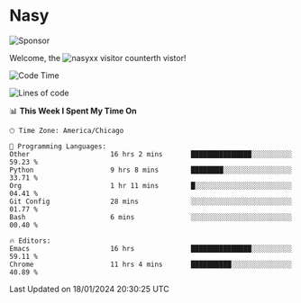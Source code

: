 # Nasy

<!--
<p align="center">
<img height="200" src="https://github-readme-stats.vercel.app/api?username=nasyxx&count_private=true&show_icons=true&theme=dracula&include_all_commits=true"/>
<img height="200" src="https://github-readme-stats.vercel.app/api/top-langs/?username=nasyxx&theme=dracula&hide=html,jupyter+notebook&count_private=true&show_icons=true"/>
</p>

  
----------------
-->

![Sponsor](https://img.shields.io/static/v1.svg?label=Sponsor&message=%E2%9D%A4&logo=GitHub&style=flat&color=pink)
 
Welcome, the ![nasyxx visitor counter](https://count.getloli.com/get/@nasyxx?theme=rule34)th vistor!
 
<!--START_SECTION:waka-->
![Code Time](http://img.shields.io/badge/Code%20Time-4%2C235%20hrs%2038%20mins-blue)

![Lines of code](https://img.shields.io/badge/From%20Hello%20World%20I%27ve%20Written-6.3%20million%20lines%20of%20code-blue)

📊 **This Week I Spent My Time On** 

```text
🕑︎ Time Zone: America/Chicago

💬 Programming Languages: 
Other                    16 hrs 2 mins       ███████████████░░░░░░░░░░   59.23 % 
Python                   9 hrs 8 mins        ████████░░░░░░░░░░░░░░░░░   33.71 % 
Org                      1 hr 11 mins        █░░░░░░░░░░░░░░░░░░░░░░░░   04.41 % 
Git Config               28 mins             ░░░░░░░░░░░░░░░░░░░░░░░░░   01.77 % 
Bash                     6 mins              ░░░░░░░░░░░░░░░░░░░░░░░░░   00.40 % 

🔥 Editors: 
Emacs                    16 hrs              ███████████████░░░░░░░░░░   59.11 % 
Chrome                   11 hrs 4 mins       ██████████░░░░░░░░░░░░░░░   40.89 % 
```


 Last Updated on 18/01/2024 20:30:25 UTC
<!--END_SECTION:waka-->

<!-- ![visitors](https://visitor-badge.laobi.icu/badge?page_id=nasyxx.nasyxx) -->
